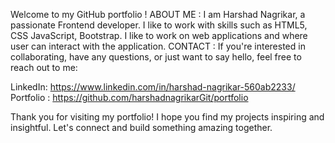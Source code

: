 Welcome to my GitHub portfolio !
ABOUT ME : I am Harshad Nagrikar, a passionate Frontend developer. I like to work with skills such as HTML5, CSS JavaScript, Bootstrap. I like to work on web applications and where user can interact with the application.
CONTACT :
If you're interested in collaborating, have any questions, or just want to say hello, feel free to reach out to me:

LinkedIn: https://www.linkedin.com/in/harshad-nagrikar-560ab2233/
Portfolio : https://github.com/harshadnagrikarGit/portfolio

Thank you for visiting my portfolio! I hope you find my projects inspiring and insightful. Let's connect and build something amazing together.
